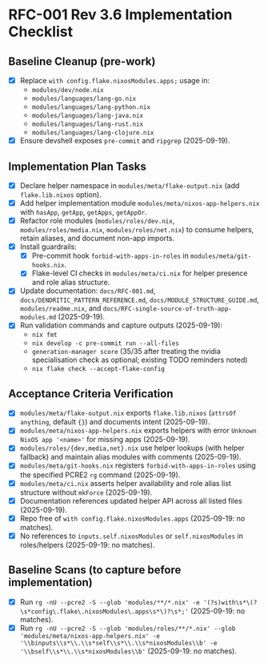 # RFC-001 Rev 3.6 Implementation Checklist

## Baseline Cleanup (pre-work)

- [x] Replace `with config.flake.nixosModules.apps;` usage in:
  - `modules/dev/node.nix`
  - `modules/languages/lang-go.nix`
  - `modules/languages/lang-python.nix`
  - `modules/languages/lang-java.nix`
  - `modules/languages/lang-rust.nix`
  - `modules/languages/lang-clojure.nix`
- [x] Ensure devshell exposes `pre-commit` and `ripgrep` (2025-09-19).

## Implementation Plan Tasks

- [x] Declare helper namespace in `modules/meta/flake-output.nix` (add `flake.lib.nixos` option).
- [x] Add helper implementation module `modules/meta/nixos-app-helpers.nix` with `hasApp`, `getApp`, `getApps`, `getAppOr`.
- [x] Refactor role modules (`modules/roles/dev.nix`, `modules/roles/media.nix`, `modules/roles/net.nix`) to consume helpers, retain aliases, and document non-app imports.
- [x] Install guardrails:
  - [x] Pre-commit hook `forbid-with-apps-in-roles` in `modules/meta/git-hooks.nix`.
  - [x] Flake-level CI checks in `modules/meta/ci.nix` for helper presence and role alias structure.
- [x] Update documentation: `docs/RFC-001.md`, `docs/DENDRITIC_PATTERN_REFERENCE.md`, `docs/MODULE_STRUCTURE_GUIDE.md`, `modules/readme.nix`, and `docs/RFC-single-source-of-truth-app-modules.md` (2025-09-19).
- [x] Run validation commands and capture outputs (2025-09-19):
  - `nix fmt`
  - `nix develop -c pre-commit run --all-files`
  - `generation-manager score` (35/35 after treating the nvidia specialisation check as optional; existing TODO reminders noted)
  - `nix flake check --accept-flake-config`

## Acceptance Criteria Verification

- [x] `modules/meta/flake-output.nix` exports `flake.lib.nixos` (`attrsOf anything`, default `{}`) and documents intent (2025-09-19).
- [x] `modules/meta/nixos-app-helpers.nix` exports helpers with error `Unknown NixOS app '<name>'` for missing apps (2025-09-19).
- [x] `modules/roles/{dev,media,net}.nix` use helper lookups (with helper fallback) and maintain alias modules with comments (2025-09-19).
- [x] `modules/meta/git-hooks.nix` registers `forbid-with-apps-in-roles` using the specified PCRE2 `rg` command (2025-09-19).
- [x] `modules/meta/ci.nix` asserts helper availability and role alias list structure without `mkForce` (2025-09-19).
- [x] Documentation references updated helper API across all listed files (2025-09-19).
- [x] Repo free of `with config.flake.nixosModules.apps` (2025-09-19: no matches).
- [x] No references to `inputs.self.nixosModules` or `self.nixosModules` in roles/helpers (2025-09-19: no matches).

## Baseline Scans (to capture before implementation)

- [x] Run `rg -nU --pcre2 -S --glob 'modules/**/*.nix' -e '(?s)with\s*\(?\s*config\.flake\.nixosModules\.apps\s*\)?\s*;'` (2025-09-19: no matches).
- [x] Run `rg -nU --pcre2 -S --glob 'modules/roles/**/*.nix' --glob 'modules/meta/nixos-app-helpers.nix' -e '\\binputs\\s*\\.\\s*self\\s*\\.\\s*nixosModules\\b' -e '\\bself\\s*\\.\\s*nixosModules\\b'` (2025-09-19: no matches).
